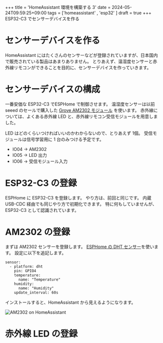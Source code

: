 +++
title = 'HomeAssistant 環境を構築する 3'
date = 2024-05-24T09:59:25+09:00
tags = ['homeassistant' , 'esp32' ]
draft = true
+++
ESP32-C3 でセンサーデバイスを作る

# センサーデバイスを作る

HomeAssistant にはたくさんのセンサーなどが登録されていますが、日本国内で販売されている製品はあまりありません。
とりあえず、温湿度センサーと赤外線リモコンができることを目的に、センサーデバイスを作っていきます。

# センサーデバイスの構成

一番安価な ESP32-C3 でESPHome で制御させます。
温湿度センサーは以前 seeed のセールで購入した
[Grove AM2302 モジュール](https://jp.seeedstudio.com/Grove-Temperature-Humidity-Sensor-Pro-AM2302-DHT22.html)
を使います。
赤外線については、よくある赤外線 LED と、赤外線リモコン受信モジュールを用意しました。

LED はどのくらいつければいいのかわからないので、とりあえず 1個。
受信モジュールは信号学習用に 1 台のみつける予定です。

- IO04   → AM2302
- IO05   → LED 出力
- IO06   → 受信モジュール入力

# ESP32-C3 の登録

ESPHome に ESP32-C3 を登録します。
やり方は、前回と同じです。
内蔵 USB-CDC 経由でも同じやり方で初期化できます。
特に何もしていませんが、ESP32-C3 として認識されています。

# AM2302 の登録

まずは AM2302 センサーを登録します。
[ESPHome の DHT センサー](https://esphome.io/components/sensor/dht.html)を使います。
設定に以下を追記します。

```
sensor:
  - platform: dht
    pin: GPIO4
    temperature:
      name: "Temperature"
    humidity:
      name: "Humidity"
    update_interval: 60s
```

インストールすると、HomeAssistant から見えるようになります。

![AM2302 on HomeAssistant](/images/haos16.png)

# 赤外線 LED の登録

